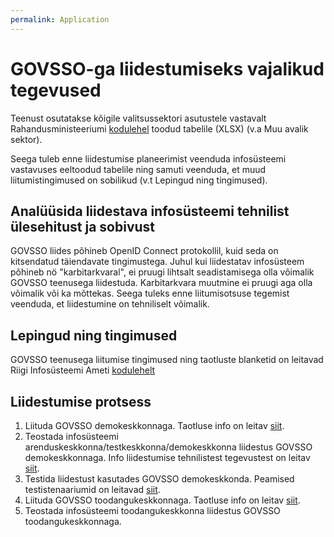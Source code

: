 ```yaml
---
permalink: Application
---
```


# GOVSSO-ga liidestumiseks vajalikud tegevused

Teenust osutatakse kõigile valitsussektori asutustele vastavalt Rahandusministeeriumi [kodulehel](https://www.rahandusministeerium.ee/et/riigihaldus) toodud tabelile (XLSX) (v.a Muu avalik sektor).

Seega tuleb enne liidestumise planeerimist veenduda infosüsteemi vastavuses eeltoodud tabelile ning samuti veenduda, et muud liitumistingimused on sobilikud (v.t Lepingud ning tingimused).

## Analüüsida liidestava infosüsteemi tehnilist ülesehitust ja sobivust

GOVSSO liides põhineb OpenID Connect protokollil, kuid seda on kitsendatud täiendavate tingimustega. Juhul kui liidestatav infosüsteem põhineb nö "karbitarkvaral", ei pruugi lihtsalt seadistamisega olla võimalik GOVSSO teenusega liidestuda. 
Karbitarkvara muutmine ei pruugi aga olla võimalik või ka mõttekas. Seega tuleks enne liitumisotsuse tegemist veenduda, et liidestumine on tehniliselt võimalik.

## Lepingud ning tingimused

GOVSSO teenusega liitumise tingimused ning taotluste blanketid on leitavad Riigi Infosüsteemi Ameti [kodulehelt](https://www.ria.ee/et/riigi-infosusteem/eid/partnerile.html#govsso)

## Liidestumise protsess

1. Liituda GOVSSO demokeskkonnaga. Taotluse info on leitav [siit](https://www.ria.ee/et/riigi-infosusteem/eid/partnerile.html#govsso).
2. Teostada infosüsteemi arenduskeskkonna/testkeskkonna/demokeskkonna liidestus GOVSSO demokeskkonnaga. Info liidestumise tehnilistest tegevustest on leitav [siit](TechnicalSpecification).
3. Testida liidestust kasutades GOVSSO demokeskkonda. Peamised testistenaariumid on leitavad [siit](https://github.com/e-gov/GOVSSO-Test).
4. Liituda GOVSSO toodangukeskkonnaga. Taotluse info on leitav [siit](https://www.ria.ee/et/riigi-infosusteem/eid/partnerile.html#govsso).
5. Teostada infosüsteemi toodangukeskkonna liidestus GOVSSO toodangukeskkonnaga.

